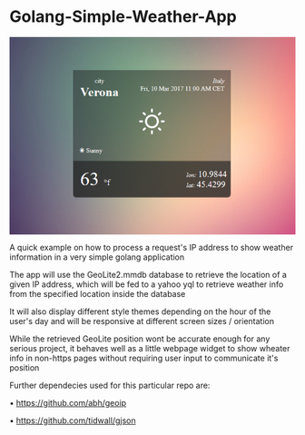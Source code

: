 # Golang-Simple-Weather-App

<img align="middle" src="screenshots/screen2.png" alt="screenshot">


A quick example on how to process a request's IP address to show weather information in a very simple golang application

The app will use the GeoLite2.mmdb database to retrieve the location of a given IP address, which will be fed to a yahoo yql to retrieve weather info from the specified location inside the database

It will also display different style themes depending on the hour of the user's day and will be responsive at different screen sizes / orientation

While the retrieved GeoLite position wont be accurate enough for any serious project, it behaves well as a little webpage widget to show wheater info in non-https pages without requiring user input to communicate it's position


Further dependecies used for this particular repo are:

• https://github.com/abh/geoip

• https://github.com/tidwall/gjson
